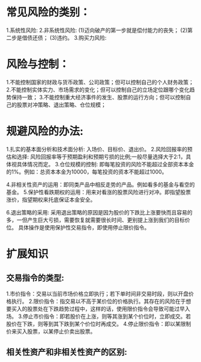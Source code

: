 # 常见风险的类别：
1.系统性风险:
2.非系统性风险:
  (1)迈向破产的第一步就是偿付能力的丧失；
  (2)第二步是借债还债；
  (3)违约。
3.购买力风险:
# 风险与控制：
1.不能控制国家的财政与货币政策、公司政策；但可以控制自己的个人财务政策；
2.不能控制实体实力、市场需求的变化；但可以控制自己的立场定位跟哪个变化趋势保持一致；
3.不能控制重大经济事件的发生、股票的运行方向；但可以控制自己的股票对冲策略、退出策略、仓位规模；

# 规避风险的办法:
1.扎实的基本面分析和技术面分析: 入场价、目标价、退出价。
2.风险回报率的预估和选择: 风险回报率等于预期盈利和预期亏损的比例;一般尽量选择大于2:1，具体视具体情况而定。
3.仓位规模的控制: 即每笔投资的风险不能超过全部资本本金的1%。例如：总资本本金为10000，每笔投资的资本不能超过1000。

4.非相关性资产的运用：即同类产品中相反走势的产品。例如看多的基金与看空的基金。
5.保护性看跌期权的运用：用来对看涨的股票风险进行对冲。即指望股票涨价，指望期权来托底保证本金安全。

6.退出策略的采用: 采用退出策略的原因是因为股价的下跌比上涨要快而且容易的多，一但产生巨大亏损，需要恢复就需要很长时间、更别提上涨到我们的目标价位。
  具体操作是使用保护性交易指令，即使用停止限价指令。

# 扩展知识
## 交易指令的类型:
1.市价指令：交易以当前市场价格立即执行；若下单时间非交易时段，则以开盘价格执行。
2.限价指令：指交易以不高于某价位的价格执行。其存在的风险在于想要买入的股票处在下跌趋势过程中，这样的话，使用限价指令会导致可能过早入场。
3.停止市价指令：即若股价在上涨，则等其涨到某个价位时，立即成交。若股价在下跌，则等到其下跌到某个价位时再成交。
4.停止限价指令：即以某限制价来买入股票，以某停止价卖出股票。

## 相关性资产和非相关性资产的区别:


